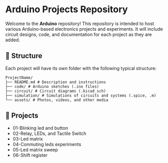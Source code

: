 # Arduino Projects Repository

Welcome to the **Arduino** repository! This repository is intended to host various Arduino-based electronics projects and experiments. It will include circuit designs, code, and documentation for each project as they are added.

## 📁 Structure

Each project will have its own folder with the following typical structure:

```
ProjectName/
├── README.md # Description and instructions
├── code/ # Arduino sketches (.ino files)
├── circuit/ # Circuit diagrams (.kicad_sch)
├── simulation/ # Simulations of circuits and systems (.spice, .m)
└── assets/ # Photos, videos, and other media
```

## 🔧 Projects

- 01-Blinking led and button
- 02-Relay, LEDs, and Tactile Switch
- 03-Led matrix
- 04-Conmuting leds experiments
- 05-Led matrix sweep
- 06-Shift register
